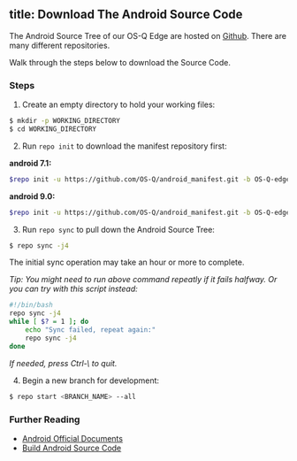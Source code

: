 title: Download The Android Source Code
---

The Android Source Tree of our OS-Q Edge are hosted on [Github](https://www.github.com/OS-Q). There are many different repositories.

Walk through the steps below to download the Source Code. 

### Steps
1) Create an empty directory to hold your working files:
```sh
$ mkdir -p WORKING_DIRECTORY
$ cd WORKING_DIRECTORY
```

2) Run `repo init` to download the manifest repository first:

**android 7.1:**
```sh
$repo init -u https://github.com/OS-Q/android_manifest.git -b OS-Q-edge-nougat
```
**android 9.0:**
```sh
$repo init -u https://github.com/OS-Q/android_manifest.git -b OS-Q-edge-pie
```

3) Run `repo sync` to pull down the Android Source Tree:
```sh
$ repo sync -j4
```
The initial sync operation may take an hour or more to complete.

*Tip: You might need to run above command repeatly if it fails halfway. Or you can try with this script instead:*
```sh
#!/bin/bash
repo sync -j4
while [ $? = 1 ]; do
	echo "Sync failed, repeat again:"
	repo sync -j4
done
```
*If needed, press Ctrl-\ to quit.*

4) Begin a new branch for development:
```sh
$ repo start <BRANCH_NAME> --all
```

### Further Reading
* [Android Official Documents](https://source.android.com/source/downloading.html)
* [Build Android Source Code](/vim1/BuildAndroid.html)
